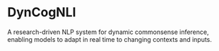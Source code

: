 # DynCogNLI
A research-driven NLP system for dynamic commonsense inference, enabling models to adapt in real time to changing contexts and inputs.
